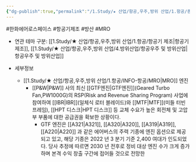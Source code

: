 ```yaml
---
{"dg-publish":true,"permalink":"/1.Study/★ 산업/항공,우주,방위 산업/1.항공/종목/한화에어로스페이스/","created":"2023-06-22T14:14:40.933+09:00","updated":"2025-06-26T17:10:29.617+09:00"}
---
```


#한화에어로스페이스 #항공기제조 #방산 #MRO 


- 연관 테마 구분: [[1.Study/★ 산업/항공,우주,방위 산업/1.항공/항공기 제조\|항공기 제조]], [[1.Study/★ 산업/항공,우주,방위 산업/4.방위산업/항공우주 및 방위산업\|항공우주 및 방위산업]]


- 세부정보
	- [[1.Study/★ 산업/항공,우주,방위 산업/1.항공/INFO-항공/MRO\|MRO]] 엔진
		- [[P&W\|P&W]] 사의 최신 [[GTF엔진\|GTF엔진]](Geared Turbo Fan,PW1000G)의 RSP(Risk and Revenue Sharing Program) 사업에 참여하여 [[IBR\|IBR]](일체식 로터 블레이드)와 [[MTF\|MTF]](미들 터빈 프레임), [[HPT 디스크\|HPT 디스크]] 등 교체 수요가 높은 회전체 및 고압부 부품에 대한 공급권을 확보한 상황이다. 
			- GTF 엔진은 [[A321\|A321]], [[A320\|A320]], [[A319\|A319]], [[A220\|A220]] 과 같은 에어버스의 주력 기종에 엔진 옵션으로 제공되고 있고, 해당 기종은 2022 년 3 분기 기준 2,400 여대가 인도되었다. 당사 추정에 따르면 2030 년 전후로 정비 대상 엔진 수가 크게 증가하며 본격 수익 창출 구간에 접어들 것으로 전망한
